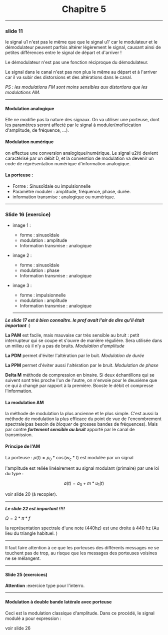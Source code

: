 <center> <h1> Chapitre 5 </h1> </center>

****
### slide 11

le signal u1 n'est pas le même que que le signal u1'  car le modulateur et le démodulateur peuvent parfois altérer légèrement le signal, causant ainsi de petites différences entre le signal de départ et d'arriver !

Le démodulateur n'est pas une fonction réciproque du démodulateur.

Le signal dans le canal n'est pas non plus le même au départ et à l'arriver car il va subir des distorsions et des altérations dans le canal.

*PS : les modulations FM sont moins sensibles aux distortions que les modulations AM.*
****

#### Modulation analogique

Elle ne modifie pas la nature des signaux.  On va utiliser une porteuse, dont les paramètres seront affecté par le signal à moduler(moficication d'amplitude, de fréquence, ...).


#### Modulation numérique

on effectue une conversion analogique/numérique.  Le signal u2(t) devient caractérisé par un débit D, et la convention de modulation va devenir un code de réprésentation numérique d'information analogique.

#### La porteuse :

* Forme : Sinusoïdale ou impulsionnelle
* Paramètre moduler : amplitude, fréquence, phase, durée.
* information transmise : analogique ou numérique.

****
### Slide 16 (exercice)

* image 1 :
  * forme : sinusoïdale
  * modulation : amplitude
  * Information transmise : analogique
* image 2 :
  * forme : sinusoïdale
  * modulation : phase
  * Information transmise : analogique
* image 3 :
  * forme : impulsionnelle
  * modulation : amplitude
  * Information transmise : analogique

  ****
***Le slide 17 est à bien connaître.  le prof avait l'air de dire qu'il était important*** :)

**La PAM** est facile, mais mauvaise car très sensible au bruit : petit interrupteur qui se coupe et s'ouvre de manière régulière.  Sera utilisée dans un milieu où il n'y a pas de bruits. *Modulation d'amplitude*

**La PDM** permet d'éviter l'altération par le buit. *Modulation de durée*

**La PPM** permet d'éviter aussi l'altération par le bruit. *Modulation de phase*

**Delta M** méthode de compression en binaire.  Si deux échantillons qui se suivent sont très proche l'un de l'autre, on n'envoie pour le deuxième que ce qui à changé par rapport à la première.  Booste le débit et compresse l'information.

#### La modulation AM

la méthode de modulation la plus ancienne et le plus simple.  C'est aussi la méthode de modulation la plus efficace du point de vue de l'encombrement spectrale(pas besoin de *bloquer* de grosses bandes de fréquences).  Mais par contre ***fortement sensible au bruit*** apporté par le canal de transmission.

####  Principe de l'AM

La porteuse : $p(t) = p_0*\cos{(w_c*t)}$ est modulée par un signal

l'amplitude est reliée linéairement au signal modulant (primaire) par une loi du type :

$$ a(t) = a_0 + m*u_1(t) $$

voir slide 20 (à recopier).

****

***Le slide 22 est important !!!!***

$\Omega = 2*\pi*f$

la représentation spectrale d'une note (440hz) est une droite à 440 hz (Au lieu du triangle habituel.
  )

****

Il faut faire attention à ce que les porteuses des différents messages ne se touchent pas de trop, au risque que les messages des porteuses voisines ne se mélangent.

****
#### Slide 25 (exercices)

**Attention** :exercice type pour l'interro.
****

#### Modulation à double bande latérale avec porteuse

 Ceci est la modulation classique d'amplitude.  Dans ce procédé, le signal modulé a pour expression :

 $$  $$

 voir slide 26
